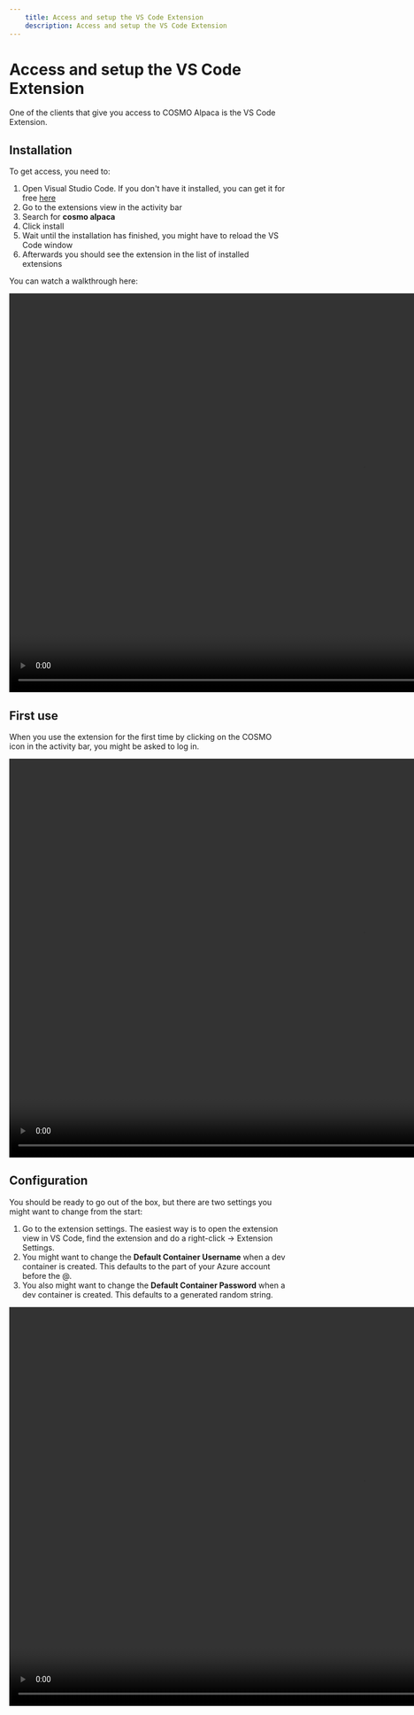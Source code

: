 ```yaml
---
    title: Access and setup the VS Code Extension
    description: Access and setup the VS Code Extension
---
```


# Access and setup the VS Code Extension

One of the clients that give you access to COSMO Alpaca is the VS Code Extension.

## Installation

To get access, you need to:

1. Open Visual Studio Code. If you don't have it installed, you can get it for free [here][vsc-install]
1. Go to the extensions view in the activity bar
1. Search for **cosmo alpaca**
1. Click install
1. Wait until the installation has finished, you might have to reload the VS Code window
1. Afterwards you should see the extension in the list of installed extensions

You can watch a walkthrough here:

<video width="1280px" height="720px" controls>
  <source src="../media/install-vsc-extension.mp4" type="video/mp4">
  Your browser does not support the video tag.
</video>

## First use

When you use the extension for the first time by clicking on the COSMO icon in the activity bar, you might be asked to log in.

<video width="1280px" height="720px" controls>
  <source src="../media/azure-login.mp4" type="video/mp4">
  Your browser does not support the video tag.
</video>

## Configuration

You should be ready to go out of the box, but there are two settings you might want to change from the start:

1. Go to the extension settings. The easiest way is to open the extension view in VS Code, find the extension and do a right-click -> Extension Settings.
1. You might want to change the **Default Container Username** when a dev container is created. This defaults to the part of your Azure account before the @.
1. You also might want to change the **Default Container Password** when a dev container is created. This defaults to a generated random string.

<video width="1280px" height="720px" controls>
  <source src="../media/vsc-extension-config.mp4" type="video/mp4">
  Your browser does not support the video tag.
</video>

[vsc-install]: https://code.visualstudio.com/download
